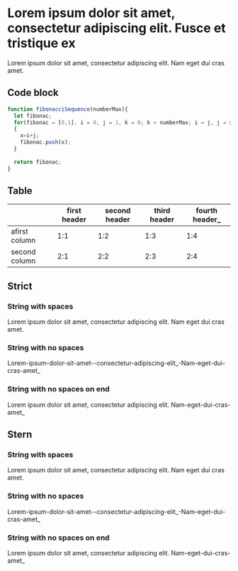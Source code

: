 # Lorem ipsum dolor sit amet, consectetur adipiscing elit. Fusce et tristique ex

Lorem ipsum dolor sit amet, consectetur adipiscing elit. Nam eget dui cras amet.

## Code block

```js
function fibonacciSequence(numberMax){
  let fibonac;
  for(fibonac = [0,1], i = 0, j = 1, k = 0; k < numberMax; i = j, j = x, k++ )
  {
    x=i+j;
    fibonac.push(x);
  }
  
  return fibonac;
}
```

## Table

|               | first header | second header | third header | fourth header_ |
|---------------|--------------|---------------|--------------|----------------|
| afirst column | 1:1          | 1:2           | 1:3          | 1:4            |
| second column | 2:1          | 2:2           | 2:3          | 2:4            |


## Strict

### String with spaces

Lorem ipsum dolor sit amet, consectetur adipiscing elit. Nam eget dui cras amet.

### String with no spaces

Lorem-ipsum-dolor-sit-amet--consectetur-adipiscing-elit_-Nam-eget-dui-cras-amet_

### String with no spaces on end

Lorem ipsum dolor sit amet, consectetur adipiscing elit. Nam-eget-dui-cras-amet_


## Stern

### String with spaces

Lorem ipsum dolor sit amet, consectetur adipiscing elit. Nam eget dui cras amet.

### String with no spaces

Lorem-ipsum-dolor-sit-amet--consectetur-adipiscing-elit_-Nam-eget-dui-cras-amet_

### String with no spaces on end

Lorem ipsum dolor sit amet, consectetur adipiscing elit. Nam-eget-dui-cras-amet_

